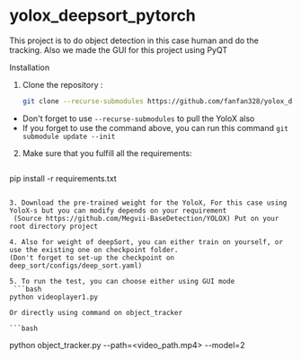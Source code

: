 # yolox_deepsort_pytorch
This project is to do object detection in this case human and do the tracking. Also we made the GUI for this project using PyQT

Installation
1. Clone the repository :
   ```bash
   git clone --recurse-submodules https://github.com/fanfan328/yolox_deepsort_pytorch.git
   ```
   
  * Don't forget to use `--recurse-submodules` to pull the YoloX also
  * If you forget to use the command above, you can run this command `git submodule update --init`
  
 2. Make sure that you fulfill all the requirements: 
    ```bash
   pip install -r requirements.txt
   ```
   
3. Download the pre-trained weight for the YoloX, For this case using YoloX-s but you can modify depends on your requirement
    (Source https://github.com/Megvii-BaseDetection/YOLOX) Put on your root directory project
    
4. Also for weight of deepSort, you can either train on yourself, or use the existing one on checkpoint folder.
  (Don't forget to set-up the checkpoint on deep_sort/configs/deep_sort.yaml)
  
5. To run the test, you can choose either using GUI mode
    ```bash
   python videoplayer1.py
   ```
   
    Or directly using command on object_tracker
    
    ```bash
   python object_tracker.py --path=<video_path.mp4> --model=2 
   ```
    
